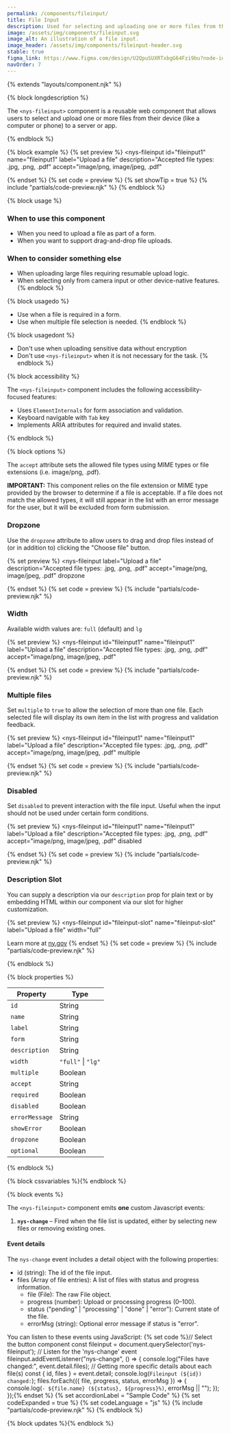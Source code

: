 ```yaml
---
permalink: /components/fileinput/
title: File Input
description: Used for selecting and uploading one or more files from the user’s device.
image: /assets/img/components/fileinput.svg
image_alt: An illustration of a file input.
image_header: /assets/img/components/fileinput-header.svg
stable: true
figma_link: https://www.figma.com/design/U2QpuSUXRTxbgG64Fzi9bu?node-id=4739-1812
navOrder: 7
---
```


{% extends "layouts/component.njk" %}

{% block longdescription %}

The `<nys-fileinput>` component is a reusable web component that allows users to select and upload one or more files from their device (like a computer or phone) to a server or app.

{% endblock %}

{% block example %}
{% set preview %}
<nys-fileinput
  id="fileinput1"
  name="fileinput1"
  label="Upload a file"
  description="Accepted file types: .jpg, .png, .pdf"
  accept="image/png, image/jpeg, .pdf"
></nys-fileinput>
{% endset %}
{% set code = preview %}
{% set showTip = true %}
{% include "partials/code-preview.njk" %}
{% endblock %}

{% block usage %}

### When to use this component

- When you need to upload a file as part of a form.
- When you want to support drag-and-drop file uploads.

### When to consider something else

- When uploading large files requiring resumable upload logic.
- When selecting only from camera input or other device-native features.
{% endblock %}

{% block usagedo %}

  - Use when a file is required in a form.
  - Use when multiple file selection is needed.
{% endblock %}

{% block usagedont %}

  - Don't use when uploading sensitive data without encryption
  - Don't use `<nys-fileinput>` when it is not necessary for the task.
{% endblock %}

{% block accessibility %}

The `<nys-fileinput>` component includes the following accessibility-focused features:

  - Uses `ElementInternals` for form association and validation.
  - Keyboard navigable with `Tab` key
  - Implements ARIA attributes for required and invalid states.

{% endblock %}

{% block options %}

The `accept` attribute sets the allowed file types using MIME types or file extensions (i.e. image/png, .pdf).

**IMPORTANT:** This component relies on the file extension or MIME type provided by the browser to determine if a file is acceptable. If a file does not match the allowed types, it will still appear in the list with an error message for the user, but it will be excluded from form submission.

### Dropzone
Use the `dropzone` attribute to allow users to drag and drop files instead of (or in addition to) clicking the "Choose file" button.

{% set preview %}
<nys-fileinput
  label="Upload a file"
  description="Accepted file types: .jpg, .png, .pdf"
  accept="image/png, image/jpeg, .pdf"
  dropzone
></nys-fileinput>
{% endset %}
{% set code = preview %}
{% include "partials/code-preview.njk" %}

### Width
Available width values are: `full` (default) and `lg`

{% set preview %}
<nys-fileinput
  id="fileinput1"
  name="fileinput1"
  label="Upload a file"
  description="Accepted file types: .jpg, .png, .pdf"
  accept="image/png, image/jpeg, .pdf"
></nys-fileinput>
{% endset %}
{% set code = preview %}
{% include "partials/code-preview.njk" %}

### Multiple files
Set `multiple` to `true` to allow the selection of more than one file. Each selected file will display its own item in the list with progress and validation feedback.

{% set preview %}
<nys-fileinput
  id="fileinput1"
  name="fileinput1"
  label="Upload a file"
  description="Accepted file types: .jpg, .png, .pdf"
  accept="image/png, image/jpeg, .pdf"
  multiple
></nys-fileinput>
{% endset %}
{% set code = preview %}
{% include "partials/code-preview.njk" %}

### Disabled
Set `disabled` to prevent interaction with the file input. Useful when the input should not be used under certain form conditions.

{% set preview %}
<nys-fileinput
  id="fileinput1"
  name="fileinput1"
  label="Upload a file"
  description="Accepted file types: .jpg, .png, .pdf"
  accept="image/png, image/jpeg, .pdf"
  disabled
></nys-fileinput>
{% endset %}
{% set code = preview %}
{% include "partials/code-preview.njk" %}

### Description Slot
You can supply a description via our `description` prop for plain text or by embedding HTML within our component via our slot for higher customization.

{% set preview %}
<nys-fileinput
  id="fileinput-slot"
  name="fileinput-slot"
  label="Upload a file"
  width="full"
>
  <span slot="description">
    Learn more at
    <a href="https://www.ny.gov" target="_blank" rel="noopener">ny.gov</a>
  </span>
</nys-fileinput>
{% endset %}
{% set code = preview %}
{% include "partials/code-preview.njk" %}

{% endblock %}

{% block properties %}

| Property      | Type                                                               |
|---------------|--------------------------------------------------------------------|
| `id`          | String                                                             |
| `name`        | String                                                             |
| `label`       | String                                                             |
| `form`        | String                                                             |
| `description` | String                                                             |
| `width`       | `"full"` \| `"lg"`                                                 |
| `multiple`    | Boolean                                                            |
| `accept`      | String                                                             |
| `required`    | Boolean                                                            |
| `disabled`    | Boolean                                                            |
| `errorMessage`| String                                                             |
| `showError`   | Boolean                                                            |
| `dropzone`    | Boolean                                                            |
| `optional`    | Boolean                                                            |


{% endblock %}

{% block cssvariables %}{% endblock %}


{% block events %}

The `<nys-fileinput>` component emits **one** custom Javascript events:

1.  **`nys-change`** – Fired when the file list is updated, either by selecting new files or removing existing ones.

#### Event details
The `nys-change` event includes a detail object with the following properties:

- id (string): The id of the file input.
- files (Array of file entries): A list of files with status and progress information.
  - file (File): The raw File object.
  - progress (number): Upload or processing progress (0–100).
  - status ("pending" | "processing" | "done" | "error"): Current state of the file.
  - errorMsg (string): Optional error message if status is "error".

You can listen to these events using JavaScript:
{% set code %}// Select the button component
const fileinput = document.querySelector('nys-fileinput');
// Listen for the 'nys-change' event
fileinput.addEventListener("nys-change", () => {
  console.log("Files have changed:", event.detail.files);
  // Getting more specific details about each file(s)
  const { id, files } = event.detail;
  console.log(`Fileinput (${id}) changed:`);
    files.forEach(({ file, progress, status, errorMsg }) => {
      console.log(`- ${file.name} (${status}, ${progress}%)`, errorMsg || "");
  });
});{% endset %}
{% set accordionLabel = "Sample Code" %}
{% set codeExpanded = true %}
{% set codeLanguage = "js" %}
{% include "partials/code-preview.njk" %}
{% endblock %}

{% block updates %}{% endblock %}
